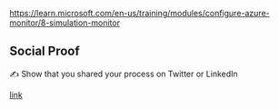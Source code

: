 

https://learn.microsoft.com/en-us/training/modules/configure-azure-monitor/8-simulation-monitor

## Social Proof

✍️ Show that you shared your process on Twitter or LinkedIn

[link](link)
